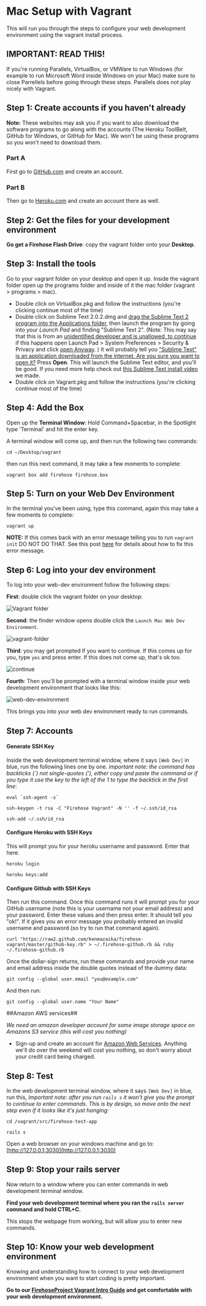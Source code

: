 Mac Setup with Vagrant
==================

This will run you through the steps to configure your web development environment using the vagrant install process.

IMPORTANT: READ THIS!
---------

If you're running Parallels, VirtualBox, or VMWare to run Windows (for example to run Microsoft
Word inside Windows on your Mac) make sure to close Parrellels before going through these steps.  Parallels does not
play nicely with Vagrant.


Step 1: Create accounts if you haven't already
--------

**Note:** These websites may ask you if you want to also download the software programs to go along with the accounts (The Heroku ToolBelt, GitHub for Windows, or GitHub for Mac).  We won't be using these programs so you won't need to download them.  

### Part A

First go to [GitHub.com](http://github.com) and create an account.

### Part B

Then go to [Heroku.com](http://Heroku.com) and create an account there as well.


Step 2:  Get the files for your development environment
-----------

**Go get a Firehose Flash Drive**:  copy the vagrant folder onto your __Desktop__.


Step 3: Install the tools
-------

Go to your vagrant folder on your desktop and open it up. Inside the vagrant folder open up the programs folder and inside of it the mac folder (vagrant > programs > mac).

* Double click on VirtualBox.pkg and follow the instructions (you're clicking continue most of the time)
* Double click on Sublime Text 2.0.2.dmg and [drag the Sublime Text 2 program into the Applications folder](http://i.imgur.com/pgjF3WL.png), then launch the program by going into your _Launch Pad_ and finding "Sublime Text 2".  (Note: This may say that this is from an [unidentified developer and is unallowed, to continue](http://i.imgur.com/FNTYmyL.png) if this happens open Launch Pad > System Preferences > Security & Privacy and click [open Anyway](http://i.imgur.com/XPVpfRf.png). )  It will probably tell you ["Sublime Text" is an application downloaded from the internet. Are you sure you want to open it?](http://i.imgur.com/bjtmqkw.png)  Press **Open**.  This will launch the Sublime Text editor, and you'll be good.  If you need more help check out [this Sublime Text install video](https://vimeo.com/88292868) we made.
* Double click on Vagrant.pkg and follow the instructions (you're clicking continue most of the time)


Step 4: Add the Box
--------

Open up the **Terminal Window**: Hold Command+Spacebar, in the Spotlight type 'Terminal' and hit the enter key.

A terminal window will come up, and then run the following two commands:

```
cd ~/Desktop/vagrant
```

then run this next command, it may take a few moments to complete:

```
vagrant box add firehose firehose.box
```


Step 5: Turn on your Web Dev Environment
-------

In the terminal you've been using, type this command, again this may take a few moments to complete:

```
vagrant up
```

**NOTE:** If this comes back with an error message telling you to run `vagrant init` DO NOT DO THAT.  See this post [here](http://www.thefirehoseproject.com/comments/48) for details about how to fix this error message.


Step 6: Log into your dev environment
-----------

To log into your web-dev environment follow the following steps:

__First__:  double click the vagrant folder on your desktop:

![Vagrant folder](http://i.imgur.com/xX2q3qq.png)


__Second__: the finder window opens double click the `Launch Mac Web Dev
   Environment`.

![vagrant-folder](http://i.imgur.com/VMgxYn6.png)

__Third__: you may get prompted if you want to continue.  If this comes up for you, type `yes` and press enter.  If this does not come up, that's ok too.

![continue](http://i.imgur.com/gR34qy2.png)

__Fourth__: Then you'll be prompted with a terminal window inside your web
development environment that looks like this:

![web-dev-environment](http://i.imgur.com/UdZvZTj.png)

This brings you into your web dev environment ready to run commands.


Step 7: Accounts
------------

#### Generate SSH Key

 Inside the web development terminal window, where it says `[Web Dev]` in blue, run the following lines one by one. _important note: the command has backticks (`) not single-quotes ('), either copy and paste the command or if you type it use the key to the left of the 1 to type the backtick in the first line_:

```
eval `ssh-agent -s`
```
```
ssh-keygen -t rsa -C "Firehose Vagrant" -N '' -f ~/.ssh/id_rsa
```
```
ssh-add ~/.ssh/id_rsa
```

#### Configure Heroku with SSH Keys

This will prompt you for your heroku username and password.  Enter that here.

```
heroku login
```
```
heroku keys:add
```

#### Configure Github with SSH Keys

Then run this command.  Once this command runs it will prompt you for your GitHub username (note this is your username not your email address) and your password.  Enter these values and then press enter.  It should tell you "ok!".  If it gives you an error message you probably entered an invalid username and password (so try to run that command again).

```
curl "https://raw2.github.com/kenmazaika/firehose-vagrant/master/github-key.rb" > ~/.firehose-github.rb && ruby ~/.firehose-github.rb
```

Once the dollar-sign returns, run these commands and provide your name and email address inside the double quotes instead of the dummy data:

```
git config --global user.email "you@example.com"
```

And then run:

```
git config --global user.name "Your Name"
```

##Amazon AWS services##

_We need an amazon developer account for some image storage space on Amazons S3 service (this will cost you nothing)_

* Sign-up and create an account for [Amazon Web Services](http://aws.amazon.com/). Anything we'll do over the weekend will cost you nothing, so don't worry about your credit card being charged.


Step 8: Test
---------

 In the web development terminal window,  where it says `[Web Dev]` in blue, run this, _important note: after you run `rails s` it won't give you the prompt to continue to enter commands. This is by design, so move onto the next step even if it looks like it's just hanging_:

```
cd /vagrant/src/firehose-test-app
```
```
rails s
```


Open a web browser on your windows machine and go to: [http://127.0.0.1:3030](http://127.0.0.1:3030)

Step 9: Stop your rails server
-------------

Now return to a window where you can enter commands in web development terminal window.  

**Find your web development terminal where you ran the `rails server` command and hold CTRL+C.**

This stops the webpage from working, but will allow you to enter new commands.


Step 10: Know your web development environment
---------------


Knowing and understanding how to connect to your web development environment when you want to start coding is pretty important.

**Go to our [FirehoseProject Vagrant Intro Guide](http://www.thefirehoseproject.com/cheat-sheets/vagrant-intro) and get comfortable with your web development environment.**

